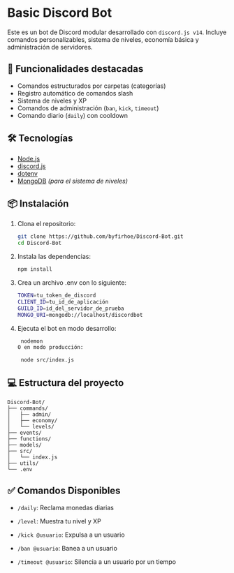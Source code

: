 # Basic Discord Bot

Este es un bot de Discord modular desarrollado con `discord.js v14`. Incluye comandos personalizables, sistema de niveles, economía básica y administración de servidores.

## 🚀 Funcionalidades destacadas

- Comandos estructurados por carpetas (categorías)
- Registro automático de comandos slash
- Sistema de niveles y XP
- Comandos de administración (`ban`, `kick`, `timeout`)
- Comando diario (`daily`) con cooldown

## 🛠 Tecnologías

- [Node.js](https://nodejs.org/)
- [discord.js](https://discord.js.org/)
- [dotenv](https://www.npmjs.com/package/dotenv)
- [MongoDB](https://www.mongodb.com/) _(para el sistema de niveles)_

## 📦 Instalación

1. Clona el repositorio:
   ```bash
   git clone https://github.com/byfirhoe/Discord-Bot.git
   cd Discord-Bot
   ```
2. Instala las dependencias:
   ```bash
   npm install
   ```
3. Crea un archivo .env con lo siguiente:
   ```bash
   TOKEN=tu_token_de_discord
   CLIENT_ID=tu_id_de_aplicación
   GUILD_ID=id_del_servidor_de_prueba
   MONGO_URI=mongodb://localhost/discordbot
   ```
4. Ejecuta el bot en modo desarrollo:

   ```bash
    nodemon
   O en modo producción:

    node src/index.js
   ```

## 💻 Estructura del proyecto

    Discord-Bot/
    ├── commands/
    │   ├── admin/
    │   ├── economy/
    │   └── levels/
    ├── events/
    ├── functions/
    ├── models/
    ├── src/
    │   └── index.js
    ├── utils/
    └── .env

## ✅ Comandos Disponibles

- `/daily`: Reclama monedas diarias

- `/level`: Muestra tu nivel y XP

- `/kick @usuario`: Expulsa a un usuario

- `/ban @usuario`: Banea a un usuario

- `/timeout @usuario`: Silencia a un usuario por un tiempo
